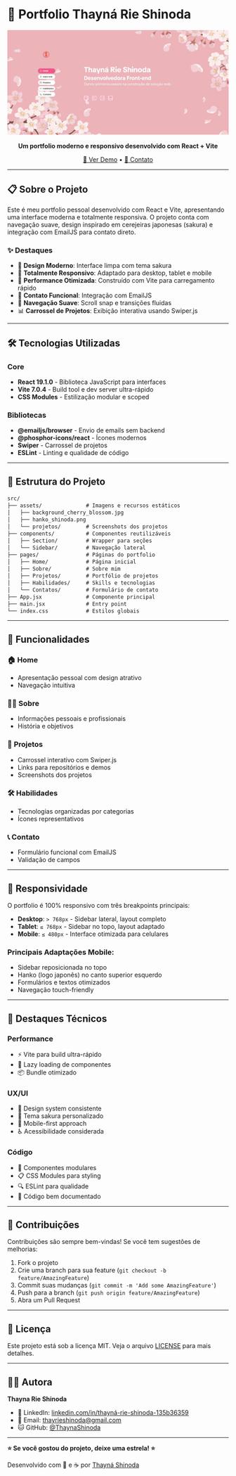 # 🌸 Portfolio Thayná Rie Shinoda

<div align="center">

![Portfolio Banner](./src/assets/screen_portfolio.png)

**Um portfolio moderno e responsivo desenvolvido com React + Vite**

[🚀 Ver Demo](https://portfolio2025-gamma-vert.vercel.app/) • [📧 Contato](mailto:thayrieshinoda@gmail.com)

</div>

---

## 📋 Sobre o Projeto

Este é meu portfolio pessoal desenvolvido com React e Vite, apresentando uma interface moderna e totalmente responsiva. O projeto conta com navegação suave, design inspirado em cerejeiras japonesas (sakura) e integração com EmailJS para contato direto.

### ✨ Destaques

- 🎨 **Design Moderno**: Interface limpa com tema sakura
- 📱 **Totalmente Responsivo**: Adaptado para desktop, tablet e mobile
- 🚀 **Performance Otimizada**: Construído com Vite para carregamento rápido
- 📧 **Contato Funcional**: Integração com EmailJS
- 🎯 **Navegação Suave**: Scroll snap e transições fluidas
- 📊 **Carrossel de Projetos**: Exibição interativa usando Swiper.js

---

## 🛠️ Tecnologias Utilizadas

### Core

- **React 19.1.0** - Biblioteca JavaScript para interfaces
- **Vite 7.0.4** - Build tool e dev server ultra-rápido
- **CSS Modules** - Estilização modular e scoped

### Bibliotecas

- **@emailjs/browser** - Envio de emails sem backend
- **@phosphor-icons/react** - Ícones modernos
- **Swiper** - Carrossel de projetos
- **ESLint** - Linting e qualidade de código

---

## 📁 Estrutura do Projeto

```
src/
├── assets/              # Imagens e recursos estáticos
│   ├── background_cherry_blossom.jpg
│   ├── hanko_shinoda.png
│   └── projetos/        # Screenshots dos projetos
├── components/          # Componentes reutilizáveis
│   ├── Section/         # Wrapper para seções
│   └── Sidebar/         # Navegação lateral
├── pages/               # Páginas do portfolio
│   ├── Home/            # Página inicial
│   ├── Sobre/           # Sobre mim
│   ├── Projetos/        # Portfólio de projetos
│   ├── Habilidades/     # Skills e tecnologias
│   └── Contatos/        # Formulário de contato
├── App.jsx              # Componente principal
├── main.jsx             # Entry point
└── index.css            # Estilos globais
```

---

## 🎨 Funcionalidades

### 🏠 **Home**

- Apresentação pessoal com design atrativo
- Navegação intuitiva

### 👩‍💻 **Sobre**

- Informações pessoais e profissionais
- História e objetivos

### 🚀 **Projetos**

- Carrossel interativo com Swiper.js
- Links para repositórios e demos
- Screenshots dos projetos

### 🛠️ **Habilidades**

- Tecnologias organizadas por categorias
- Ícones representativos

### 📞 **Contato**

- Formulário funcional com EmailJS
- Validação de campos

---

## 📱 Responsividade

O portfolio é 100% responsivo com três breakpoints principais:

- **Desktop**: `> 768px` - Sidebar lateral, layout completo
- **Tablet**: `≤ 768px` - Sidebar no topo, layout adaptado
- **Mobile**: `≤ 480px` - Interface otimizada para celulares

### Principais Adaptações Mobile:

- Sidebar reposicionada no topo
- Hanko (logo japonês) no canto superior esquerdo
- Formulários e textos otimizados
- Navegação touch-friendly

---

## 🎯 Destaques Técnicos

### Performance

- ⚡ Vite para build ultra-rápido
- 🔄 Lazy loading de componentes
- 📦 Bundle otimizado

### UX/UI

- 🎨 Design system consistente
- 🌸 Tema sakura personalizado
- 📱 Mobile-first approach
- ♿ Acessibilidade considerada

### Código

- 🧩 Componentes modulares
- 📋 CSS Modules para styling
- 🔍 ESLint para qualidade
- 📝 Código bem documentado

---

## 🤝 Contribuições

Contribuições são sempre bem-vindas! Se você tem sugestões de melhorias:

1. Fork o projeto
2. Crie uma branch para sua feature (`git checkout -b feature/AmazingFeature`)
3. Commit suas mudanças (`git commit -m 'Add some AmazingFeature'`)
4. Push para a branch (`git push origin feature/AmazingFeature`)
5. Abra um Pull Request

---

## 📄 Licença

Este projeto está sob a licença MIT. Veja o arquivo [LICENSE](LICENSE) para mais detalhes.

---

## 👩‍💻 Autora

**Thayna Rie Shinoda**

- 💼 LinkedIn: [linkedin.com/in/thayná-rie-shinoda-135b36359](https://www.linkedin.com/in/thayn%C3%A1-rie-shinoda-135b36359/)
- 📧 Email: thayrieshinoda@gmail.com
- 🐱 GitHub: [@ThaynaShinoda](https://github.com/ThaynaShinoda)

---

**⭐ Se você gostou do projeto, deixe uma estrela! ⭐**

Desenvolvido com 💖 e ☕ por [Thayná Shinoda](https://github.com/ThaynaShinoda)

</div>
